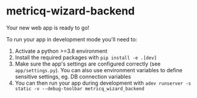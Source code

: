metricq-wizard-backend
================

Your new web app is ready to go!

To run your app in development mode you'll need to:

1. Activate a python >=3.8 environment
2. Install the required packages with `pip install -e .[dev]`
3. Make sure the app's settings are configured correctly (see `app/settings.py`). You can also
 use environment variables to define sensitive settings, eg. DB connection variables
4. You can then run your app during development with `adev runserver -s static -v --debug-toolbar metricq_wizard_backend`

